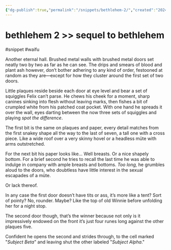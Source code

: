 ```yaml
---
{"dg-publish":true,"permalink":"/snippets/bethlehem-2/","created":"2024-08-16T11:44:13.000-05:00","updated":"2024-08-16T11:45:39.000-05:00"}
---
```


# bethlehem 2 >> sequel to bethlehem
#snippet #waifu 

Another eternal hall. Brushed metal walls with brushed metal doors set neatly two by two as far as he can see. The drips and smears of blood and plant ash however, don’t bother adhering to any kind of order, festooned at random as they are—except for how they cluster around the first set of two doors.

Little plaques reside beside each door at eye level and bear a set of squiggles Felix can’t parse. He chews his cheek for a moment, sharp canines sinking into flesh without leaving marks, then fishes a bit of crumpled white from his patched coat pocket. With one hand he spreads it over the wall, eyes darting between the now three sets of squiggles and playing *spot the difference*. 

The first bit is the same on plaques and paper, every detail matches from the first snakey shape all the way to the last of seven, a tall one with a cross piece. Like a wide roof over a very skinny hovel or a headless müte with arms outstretched.

For the next bit his paper looks like… Well breasts. Or a nice shapely bottom. For a brief second he tries to recall the last time he was able to indulge in company with ample breasts and bottoms. *Too long,* he grumbles aloud to the doors, who doubtless have little interest in the sexual escapades of a müte.

Or lack thereof.

In any case the first door doesn’t have tits or ass, it’s more like a tent? Sort of pointy? No, rounder. Maybe? Like the top of old Winnie before unfolding her for a night stop.

The second door though, that’s the winner because not only is it impressively endowed on the front it’s just four runes long against the other plaques five.

Confident he opens the second and strides through, to the cell marked "*Subject Beta*" and leaving shut the other labeled "*Subject Alpha*."